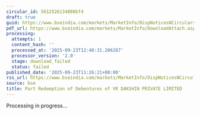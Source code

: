 ```yaml
---
circular_id: 5612526134080bf4
draft: true
guid: https://www.bseindia.com/markets/MarketInfo/DispNoticesNCirculars.aspx?Noticeid={5217E174-A3B5-434F-A68D-E00461C02A75}&noticeno=20250923-21&dt=09/23/2025&icount=21&totcount=55&flag=0
pdf_url: https://www.bseindia.com/markets/MarketInfo/DownloadAttach.aspx?id=20250923-21&attachedId=
processing:
  attempts: 1
  content_hash: ''
  processed_at: '2025-09-23T12:48:31.206287'
  processor_version: '2.0'
  stage: download_failed
  status: failed
published_date: '2025-09-23T11:26:21+00:00'
rss_url: https://www.bseindia.com/markets/MarketInfo/DispNoticesNCirculars.aspx?Noticeid={5217E174-A3B5-434F-A68D-E00461C02A75}&noticeno=20250923-21&dt=09/23/2025&icount=21&totcount=55&flag=0
source: bse
title: Part Redemption of Debentures of VR DAKSHIN PRIVATE LIMITED
---
```


Processing in progress...